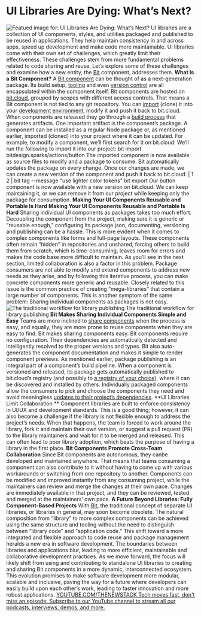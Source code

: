 # UI Libraries Are Dying: What’s Next?
![Featued image for: UI Libraries Are Dying: What’s Next?](https://cdn.thenewstack.io/media/2024/03/83c1de4e-image1a-1024x663.png)
UI libraries are a collection of UI components, styles, and utilities packaged and published to be reused in applications. They help maintain consistency in and across apps, speed up development and make code more maintainable.
UI libraries come with their own set of challenges, which greatly limit their effectiveness. These challenges stem from more fundamental problems related to code sharing and reuse. Let’s explore some of these challenges and examine how a new entity, the
[Bit](https://bit.dev/?utm_content=inline+mention) component, addresses them.
**What Is a Bit Component?**
A
[Bit component](https://bit.dev/reference/components/the-bit-component) can be thought of as a next-generation package. Its build setup, [tooling](https://bit.dev/docs/getting-started/composing/dev-environments) and even [version control](https://bit.dev/reference/components/version-changes) are all encapsulated within the component itself. Bit components are hosted on [bit.cloud](https://bit.cloud), grouped by scopes with different access controls. That means a Bit component is not tied to any git repository. You can [import](https://bit.dev/reference/workspace/importing-components) (clone) it into your [development environment](https://thenewstack.io/how-to-choose-a-cloud-development-environment/), modify it and push it back to bit.cloud.
When components are released they go through a
[build process](https://bit.dev/reference/ci/ripple-ci) that generates artifacts. One important artifact is the component’s package. A component can be installed as a regular Node package or, as mentioned earlier, imported (cloned) into your project where it can be updated.
For example, to modify a component, we’ll first search for it on bit.cloud:
We’ll run the following to import it into our project:
bit import bitdesign.sparks/actions/button
The imported component is now available as source files to modify and a package to consume. Bit automatically updates the package on every change.
Once our changes are made, we can create a new version of the component and push it back to bit.cloud:
|
1
2
|
bit tag --message "use lighter color tokens"
bit export
Our button component is now available with a new version on bit.cloud. We can keep maintaining it, or we can remove it from our project while keeping only the package for consumption.
**Making Your UI Components Reusable and Portable Is Hard** **Making Your UI Components Reusable and Portable Is Hard**
Sharing individual UI components as packages takes too much effort. Decoupling the component from the project, making sure it is generic or “reusable enough,” configuring its package.json, documenting, versioning and publishing can be a hassle.
This is more evident when it comes to complex components like forms and full-page layouts. These components often remain “hidden” in repositories and unshared, forcing others to build them from scratch, which is time-consuming, leaves room for errors and makes the code base more difficult to maintain.
As you’ll see in the next section, limited collaboration is also a factor in this problem. Package consumers are not able to modify and extend components to address new needs as they arise, and by following this iterative process, you can make concrete components more generic and reusable.
Closely related to this issue is the common practice of creating “mega-libraries” that contain a large number of components. This is another symptom of the same problem: Sharing individual components as packages is not easy.
![The traditional workflow for library publishing](https://cdn.thenewstack.io/media/2024/03/674bee5c-image4a.png)
The traditional workflow for library publishing
**Bit Makes Sharing Individual Components Simple and Easy**
Teams are more inclined to
[share components](https://thenewstack.io/how-to-bridge-the-developer-designer-gap/) when the process is easy, and equally, they are more prone to reuse components when they are easy to find. Bit makes sharing components easy. Bit components require no configuration. Their dependencies are automatically detected and intelligently resolved to the proper versions and types.
Bit also auto-generates the component documentation and makes it simple to render component previews.
As mentioned earlier, package publishing is an integral part of a component’s build pipeline. When a component is versioned and released, its package gets automatically published to bit.cloud’s registry (and possibly to
[a registry of your choice](https://bit.dev/reference/packages/publishing-components-to-commonjs-registries)), where it can be discovered and installed by others.
Individually packaged components allow the consumers to pick and choose the components they need and avoid meaningless
[updates to their project’s dependencies](https://thenewstack.io/ai-assisted-dependency-updates-without-breaking-things/).
**UI Libraries Limit Collaboration **
Component libraries are built to enforce consistency in UI/UX and development standards. This is a good thing; however, it can also become a challenge if the library is not flexible enough to address the project’s needs. When that happens, the team is forced to work around the library, fork it and maintain their own version, or suggest a pull request (PR) to the library maintainers and wait for it to be merged and released.
This can often lead to poor library adoption, which beats the purpose of having a library in the first place.
**Bit Components Promote Cross-Team Collaboration**
Since Bit components are autonomous, they canbe developed and maintained anywhere. That means that teams consuming a component can also contribute to it without having to come up with various workarounds or switching from one repository to another.
Components can be modified and improved instantly from any consuming project, while the maintainers can review and merge the changes at their own pace.
Changes are immediately available in that project, and they can be reviewed, tested and merged at the maintainers’ own pace.
**A Future Beyond Libraries: Fully Component-Based Projects**
With
[Bit](https://bit.dev), the traditional concept of separate UI libraries, or libraries in general, may soon become obsolete. The natural composition from “library” to more complex components can be achieved using the same structure and tooling without the need to distinguish between “library code” and “application code.”
This shift toward a more integrated and flexible approach to code reuse and package management heralds a new era in software development. The boundaries between libraries and applications blur, leading to more efficient, maintainable and collaborative development practices.
As we move forward, the focus will likely shift from using and contributing to standalone UI libraries to creating and sharing Bit components in a more dynamic, interconnected ecosystem.
This evolution promises to make software development more modular, scalable and inclusive, paving the way for a future where developers can easily build upon each other’s work, leading to faster innovation and more robust applications.
[
YOUTUBE.COM/THENEWSTACK
Tech moves fast, don't miss an episode. Subscribe to our YouTube
channel to stream all our podcasts, interviews, demos, and more.
](https://youtube.com/thenewstack?sub_confirmation=1)
